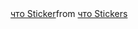 <div class="tenor-gif-embed" data-postid="24946395" data-share-method="host" data-aspect-ratio="1.02894" data-width="100%"><a href="https://tenor.com/view/%D1%87%D1%82%D0%BE-gif-24946395">что Sticker</a>from <a href="https://tenor.com/search/%D1%87%D1%82%D0%BE-stickers">что Stickers</a></div> <script type="text/javascript" async src="https://tenor.com/embed.js"></script>
